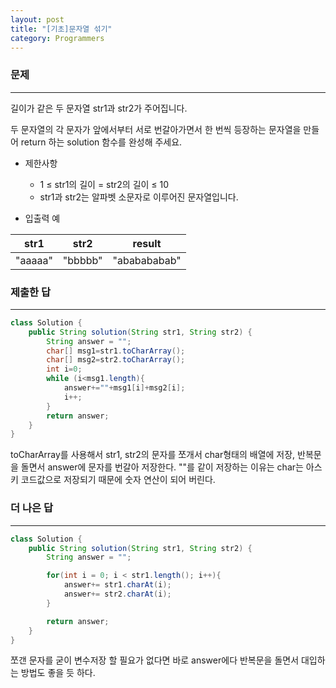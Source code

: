 ```yaml
---
layout: post
title: "[기초]문자열 섞기"
category: Programmers
---
```


### 문제
---
길이가 같은 두 문자열 str1과 str2가 주어집니다.

두 문자열의 각 문자가 앞에서부터 서로 번갈아가면서 한 번씩 등장하는 문자열을 만들어 return 하는 solution 함수를 완성해 주세요.

- 제한사항
  - 1 ≤ str1의 길이 = str2의 길이 ≤ 10
  - str1과 str2는 알파벳 소문자로 이루어진 문자열입니다.

- 입출력 예

|str1 |	str2	|result|
|---  |---     |---     |
|"aaaaa"	|"bbbbb"|	"ababababab"|


### 제출한 답
---
```java
class Solution {
    public String solution(String str1, String str2) {
        String answer = "";
        char[] msg1=str1.toCharArray();
        char[] msg2=str2.toCharArray();
        int i=0;
        while (i<msg1.length){
            answer+=""+msg1[i]+msg2[i];
            i++;
        }    
        return answer;
    }
}
```

toCharArray를 사용해서 str1, str2의 문자를 쪼개서 char형태의 배열에 저장, 반복문을 돌면서 answer에 문자를 번갈아 저장한다. ""를 같이 저장하는 이유는 char는 아스키 코드값으로 저장되기 때문에 숫자 연산이 되어 버린다.


### 더 나은 답
---
```java
class Solution {
    public String solution(String str1, String str2) {
        String answer = "";

        for(int i = 0; i < str1.length(); i++){
            answer+= str1.charAt(i);
            answer+= str2.charAt(i);
        }

        return answer;
    }
}
```

쪼갠 문자를 굳이 변수저장 할 필요가 없다면 바로 answer에다 반복문을 돌면서 대입하는 방법도 좋을 듯 하다.